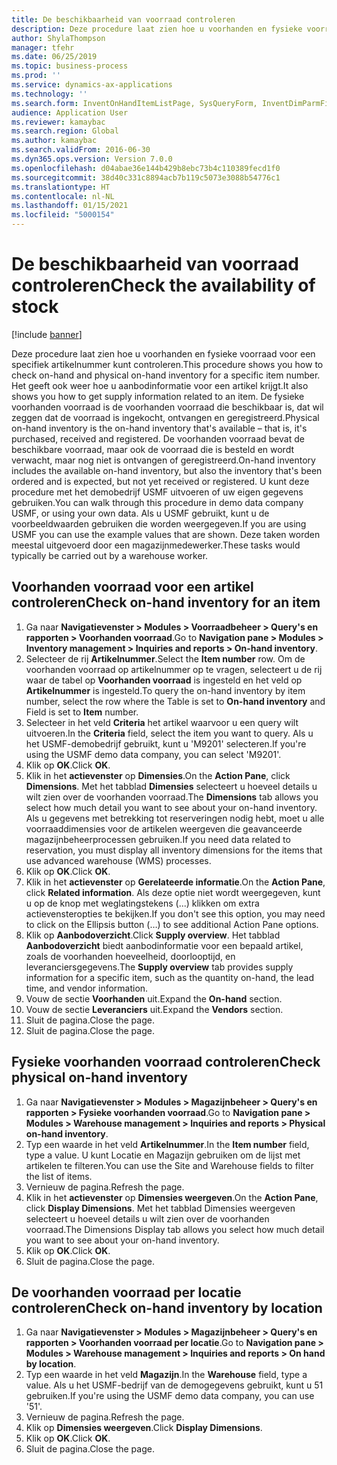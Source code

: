 ```yaml
---
title: De beschikbaarheid van voorraad controleren
description: Deze procedure laat zien hoe u voorhanden en fysieke voorraad voor een specifiek artikelnummer kunt controleren.
author: ShylaThompson
manager: tfehr
ms.date: 06/25/2019
ms.topic: business-process
ms.prod: ''
ms.service: dynamics-ax-applications
ms.technology: ''
ms.search.form: InventOnHandItemListPage, SysQueryForm, InventDimParmFixed, InventSupply, DefaultDashboard, WHSInventPhysicalOnhand, WHSOnHand, InventOnhandItem
audience: Application User
ms.reviewer: kamaybac
ms.search.region: Global
ms.author: kamaybac
ms.search.validFrom: 2016-06-30
ms.dyn365.ops.version: Version 7.0.0
ms.openlocfilehash: d04abae36e144b429b8ebc73b4c110389fecd1f0
ms.sourcegitcommit: 38d40c331c8894acb7b119c5073e3088b54776c1
ms.translationtype: HT
ms.contentlocale: nl-NL
ms.lasthandoff: 01/15/2021
ms.locfileid: "5000154"
---
```

# <a name="check-the-availability-of-stock"></a><span data-ttu-id="4379b-103">De beschikbaarheid van voorraad controleren</span><span class="sxs-lookup"><span data-stu-id="4379b-103">Check the availability of stock</span></span>

[!include [banner](../../includes/banner.md)]

<span data-ttu-id="4379b-104">Deze procedure laat zien hoe u voorhanden en fysieke voorraad voor een specifiek artikelnummer kunt controleren.</span><span class="sxs-lookup"><span data-stu-id="4379b-104">This procedure shows you how to check on-hand and physical on-hand inventory for a specific item number.</span></span> <span data-ttu-id="4379b-105">Het geeft ook weer hoe u aanbodinformatie voor een artikel krijgt.</span><span class="sxs-lookup"><span data-stu-id="4379b-105">It also shows you how to get supply information related to an item.</span></span> <span data-ttu-id="4379b-106">De fysieke voorhanden voorraad is de voorhanden voorraad die beschikbaar is, dat wil zeggen dat de voorraad is ingekocht, ontvangen en geregistreerd.</span><span class="sxs-lookup"><span data-stu-id="4379b-106">Physical on-hand inventory is the on-hand inventory that's available – that is, it's purchased, received and registered.</span></span> <span data-ttu-id="4379b-107">De voorhanden voorraad bevat de beschikbare voorraad, maar ook de voorraad die is besteld en wordt verwacht, maar nog niet is ontvangen of geregistreerd.</span><span class="sxs-lookup"><span data-stu-id="4379b-107">On-hand inventory includes the available on-hand inventory, but also the inventory that's been ordered and is expected, but not yet received or registered.</span></span> <span data-ttu-id="4379b-108">U kunt deze procedure met het demobedrijf USMF uitvoeren of uw eigen gegevens gebruiken.</span><span class="sxs-lookup"><span data-stu-id="4379b-108">You can walk through this procedure in demo data company USMF, or using your own data.</span></span> <span data-ttu-id="4379b-109">Als u USMF gebruikt, kunt u de voorbeeldwaarden gebruiken die worden weergegeven.</span><span class="sxs-lookup"><span data-stu-id="4379b-109">If you are using USMF you can use the example values that are shown.</span></span> <span data-ttu-id="4379b-110">Deze taken worden meestal uitgevoerd door een magazijnmedewerker.</span><span class="sxs-lookup"><span data-stu-id="4379b-110">These tasks would typically be carried out by a warehouse worker.</span></span>


## <a name="check-on-hand-inventory-for-an-item"></a><span data-ttu-id="4379b-111">Voorhanden voorraad voor een artikel controleren</span><span class="sxs-lookup"><span data-stu-id="4379b-111">Check on-hand inventory for an item</span></span>
1. <span data-ttu-id="4379b-112">Ga naar **Navigatievenster > Modules > Voorraadbeheer > Query's en rapporten > Voorhanden voorraad**.</span><span class="sxs-lookup"><span data-stu-id="4379b-112">Go to **Navigation pane > Modules > Inventory management > Inquiries and reports > On-hand inventory**.</span></span>
2. <span data-ttu-id="4379b-113">Selecteer de rij **Artikelnummer**.</span><span class="sxs-lookup"><span data-stu-id="4379b-113">Select the **Item number** row.</span></span> <span data-ttu-id="4379b-114">Om de voorhanden voorraad op artikelnummer op te vragen, selecteert u de rij waar de tabel op **Voorhanden voorraad** is ingesteld en het veld op **Artikelnummer** is ingesteld.</span><span class="sxs-lookup"><span data-stu-id="4379b-114">To query the on-hand inventory by item number, select the row where the Table is set to **On-hand inventory** and Field is set to **Item** number.</span></span>
3. <span data-ttu-id="4379b-115">Selecteer in het veld **Criteria** het artikel waarvoor u een query wilt uitvoeren.</span><span class="sxs-lookup"><span data-stu-id="4379b-115">In the **Criteria** field, select the item you want to query.</span></span> <span data-ttu-id="4379b-116">Als u het USMF-demobedrijf gebruikt, kunt u 'M9201' selecteren.</span><span class="sxs-lookup"><span data-stu-id="4379b-116">If you're using the USMF demo data company, you can select 'M9201'.</span></span>  
4. <span data-ttu-id="4379b-117">Klik op **OK**.</span><span class="sxs-lookup"><span data-stu-id="4379b-117">Click **OK**.</span></span>
5. <span data-ttu-id="4379b-118">Klik in het **actievenster** op **Dimensies**.</span><span class="sxs-lookup"><span data-stu-id="4379b-118">On the **Action Pane**, click **Dimensions**.</span></span> <span data-ttu-id="4379b-119">Met het tabblad **Dimensies** selecteert u hoeveel details u wilt zien over de voorhanden voorraad.</span><span class="sxs-lookup"><span data-stu-id="4379b-119">The **Dimensions** tab allows you select how much detail you want to see about your on-hand inventory.</span></span> <span data-ttu-id="4379b-120">Als u gegevens met betrekking tot reserveringen nodig hebt, moet u alle voorraaddimensies voor de artikelen weergeven die geavanceerde magazijnbeheerprocessen gebruiken.</span><span class="sxs-lookup"><span data-stu-id="4379b-120">If you need data related to reservation, you must display all inventory dimensions for the items that use advanced warehouse (WMS) processes.</span></span>
6. <span data-ttu-id="4379b-121">Klik op **OK**.</span><span class="sxs-lookup"><span data-stu-id="4379b-121">Click **OK**.</span></span>
7. <span data-ttu-id="4379b-122">Klik in het **actievenster** op **Gerelateerde informatie**.</span><span class="sxs-lookup"><span data-stu-id="4379b-122">On the **Action Pane**, click **Related information**.</span></span> <span data-ttu-id="4379b-123">Als deze optie niet wordt weergegeven, kunt u op de knop met weglatingstekens (...) klikken om extra actievensteropties te bekijken.</span><span class="sxs-lookup"><span data-stu-id="4379b-123">If you don't see this option, you may need to click on the Ellipsis button (…) to see additional Action Pane options.</span></span>
8. <span data-ttu-id="4379b-124">Klik op **Aanbodoverzicht**.</span><span class="sxs-lookup"><span data-stu-id="4379b-124">Click **Supply overview**.</span></span> <span data-ttu-id="4379b-125">Het tabblad **Aanbodoverzicht** biedt aanbodinformatie voor een bepaald artikel, zoals de voorhanden hoeveelheid, doorlooptijd, en leveranciersgegevens.</span><span class="sxs-lookup"><span data-stu-id="4379b-125">The **Supply overview** tab provides supply information for a specific item, such as the quantity on-hand, the lead time, and vendor information.</span></span>  
9. <span data-ttu-id="4379b-126">Vouw de sectie **Voorhanden** uit.</span><span class="sxs-lookup"><span data-stu-id="4379b-126">Expand the **On-hand** section.</span></span>
10. <span data-ttu-id="4379b-127">Vouw de sectie **Leveranciers** uit.</span><span class="sxs-lookup"><span data-stu-id="4379b-127">Expand the **Vendors** section.</span></span>
11. <span data-ttu-id="4379b-128">Sluit de pagina.</span><span class="sxs-lookup"><span data-stu-id="4379b-128">Close the page.</span></span>
12. <span data-ttu-id="4379b-129">Sluit de pagina.</span><span class="sxs-lookup"><span data-stu-id="4379b-129">Close the page.</span></span>

## <a name="check-physical-on-hand-inventory"></a><span data-ttu-id="4379b-130">Fysieke voorhanden voorraad controleren</span><span class="sxs-lookup"><span data-stu-id="4379b-130">Check physical on-hand inventory</span></span>
1. <span data-ttu-id="4379b-131">Ga naar **Navigatievenster > Modules > Magazijnbeheer > Query's en rapporten > Fysieke voorhanden voorraad**.</span><span class="sxs-lookup"><span data-stu-id="4379b-131">Go to **Navigation pane > Modules > Warehouse management > Inquiries and reports > Physical on-hand inventory**.</span></span>
2. <span data-ttu-id="4379b-132">Typ een waarde in het veld **Artikelnummer**.</span><span class="sxs-lookup"><span data-stu-id="4379b-132">In the **Item number** field, type a value.</span></span> <span data-ttu-id="4379b-133">U kunt Locatie en Magazijn gebruiken om de lijst met artikelen te filteren.</span><span class="sxs-lookup"><span data-stu-id="4379b-133">You can use the Site and Warehouse fields to filter the list of items.</span></span> 
3. <span data-ttu-id="4379b-134">Vernieuw de pagina.</span><span class="sxs-lookup"><span data-stu-id="4379b-134">Refresh the page.</span></span>
4. <span data-ttu-id="4379b-135">Klik in het **actievenster** op **Dimensies weergeven**.</span><span class="sxs-lookup"><span data-stu-id="4379b-135">On the **Action Pane**, click **Display Dimensions**.</span></span> <span data-ttu-id="4379b-136">Met het tabblad Dimensies weergeven selecteert u hoeveel details u wilt zien over de voorhanden voorraad.</span><span class="sxs-lookup"><span data-stu-id="4379b-136">The Dimensions Display tab allows you select how much detail you want to see about your on-hand inventory.</span></span>
5. <span data-ttu-id="4379b-137">Klik op **OK**.</span><span class="sxs-lookup"><span data-stu-id="4379b-137">Click **OK**.</span></span>
6. <span data-ttu-id="4379b-138">Sluit de pagina.</span><span class="sxs-lookup"><span data-stu-id="4379b-138">Close the page.</span></span>

## <a name="check-on-hand-inventory-by-location"></a><span data-ttu-id="4379b-139">De voorhanden voorraad per locatie controleren</span><span class="sxs-lookup"><span data-stu-id="4379b-139">Check on-hand inventory by location</span></span>
1. <span data-ttu-id="4379b-140">Ga naar **Navigatievenster > Modules > Magazijnbeheer > Query's en rapporten > Voorhanden voorraad per locatie**.</span><span class="sxs-lookup"><span data-stu-id="4379b-140">Go to **Navigation pane > Modules > Warehouse management > Inquiries and reports > On hand by location**.</span></span>
2. <span data-ttu-id="4379b-141">Typ een waarde in het veld **Magazijn**.</span><span class="sxs-lookup"><span data-stu-id="4379b-141">In the **Warehouse** field, type a value.</span></span> <span data-ttu-id="4379b-142">Als u het USMF-bedrijf van de demogegevens gebruikt, kunt u 51 gebruiken.</span><span class="sxs-lookup"><span data-stu-id="4379b-142">If you're using the USMF demo data company, you can use '51'.</span></span>  
3. <span data-ttu-id="4379b-143">Vernieuw de pagina.</span><span class="sxs-lookup"><span data-stu-id="4379b-143">Refresh the page.</span></span>
4. <span data-ttu-id="4379b-144">Klik op **Dimensies weergeven**.</span><span class="sxs-lookup"><span data-stu-id="4379b-144">Click **Display Dimensions**.</span></span>
5. <span data-ttu-id="4379b-145">Klik op **OK**.</span><span class="sxs-lookup"><span data-stu-id="4379b-145">Click **OK**.</span></span>
6. <span data-ttu-id="4379b-146">Sluit de pagina.</span><span class="sxs-lookup"><span data-stu-id="4379b-146">Close the page.</span></span>

